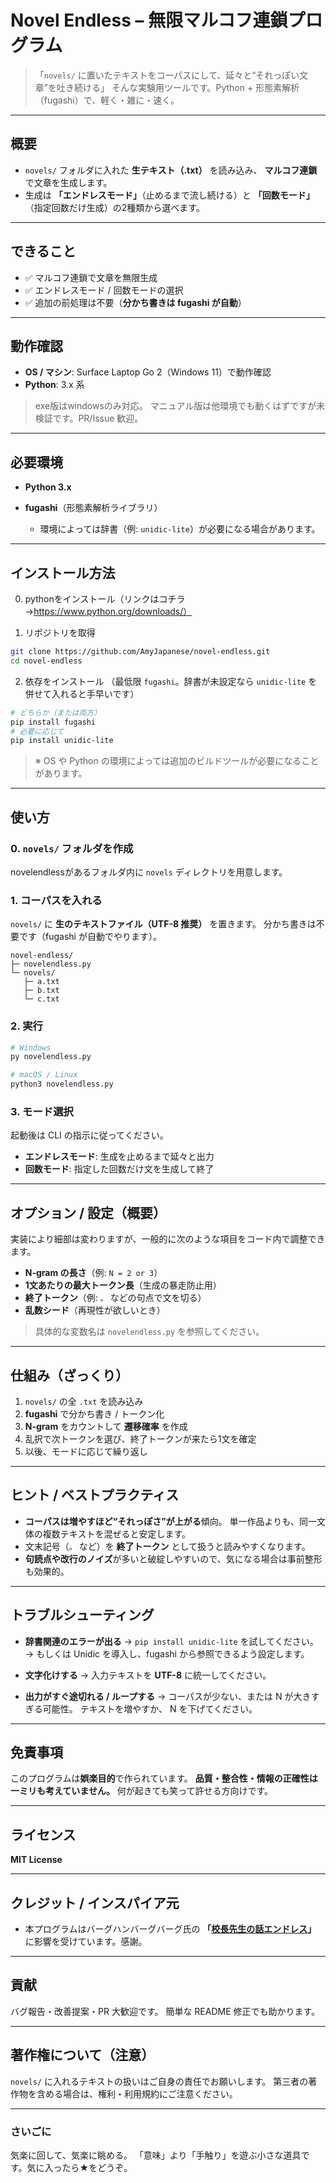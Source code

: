 # Novel Endless – 無限マルコフ連鎖プログラム

> 「`novels/` に置いたテキストをコーパスにして、延々と“それっぽい文章”を吐き続ける」
> そんな実験用ツールです。Python + 形態素解析（fugashi）で、軽く・雑に・速く。

---

## 概要

* `novels/` フォルダに入れた **生テキスト（.txt）** を読み込み、
  **マルコフ連鎖** で文章を生成します。
* 生成は **「エンドレスモード」**（止めるまで流し続ける）と
  **「回数モード」**（指定回数だけ生成）の2種類から選べます。

---

## できること

* ✅ マルコフ連鎖で文章を無限生成
* ✅ エンドレスモード / 回数モードの選択
* ✅ 追加の前処理は不要（**分かち書きは fugashi が自動**）

---

## 動作確認

* **OS / マシン**: Surface Laptop Go 2（Windows 11）で動作確認
* **Python**: 3.x 系

> exe版はwindowsのみ対応。
> マニュアル版は他環境でも動くはずですが未検証です。PR/Issue 歓迎。

---

## 必要環境

* **Python 3.x**
* **fugashi**（形態素解析ライブラリ）

  * 環境によっては辞書（例: `unidic-lite`）が必要になる場合があります。

---

## インストール方法

0. pythonをインストール（リンクはコチラ→https://www.python.org/downloads/）

1. リポジトリを取得

```bash
git clone https://github.com/AmyJapanese/novel-endless.git
cd novel-endless
```

2. 依存をインストール
   （最低限 `fugashi`。辞書が未設定なら `unidic-lite` を併せて入れると手早いです）

```bash
# どちらか（または両方）
pip install fugashi
# 必要に応じて
pip install unidic-lite
```

> ※ OS や Python の環境によっては追加のビルドツールが必要になることがあります。

---

## 使い方

### 0. `novels/` フォルダを作成

novelendlessがあるフォルダ内に `novels` ディレクトリを用意します。

### 1. コーパスを入れる

`novels/` に **生のテキストファイル（UTF-8 推奨）** を置きます。
分かち書きは不要です（fugashi が自動でやります）。

```
novel-endless/
├─ novelendless.py
└─ novels/
   ├─ a.txt
   ├─ b.txt
   └─ c.txt
```

### 2. 実行

```bash
# Windows
py novelendless.py

# macOS / Linux
python3 novelendless.py
```

### 3. モード選択

起動後は CLI の指示に従ってください。

* **エンドレスモード**: 生成を止めるまで延々と出力
* **回数モード**: 指定した回数だけ文を生成して終了

---

## オプション / 設定（概要）

実装により細部は変わりますが、一般的に次のような項目をコード内で調整できます。

* **N-gram の長さ**（例: `N = 2 or 3`）
* **1文あたりの最大トークン長**（生成の暴走防止用）
* **終了トークン**（例: `。` などの句点で文を切る）
* **乱数シード**（再現性が欲しいとき）

> 具体的な変数名は `novelendless.py` を参照してください。

---

## 仕組み（ざっくり）

1. `novels/` の全 `.txt` を読み込み
2. **fugashi** で分かち書き / トークン化
3. **N-gram** をカウントして **遷移確率** を作成
4. 乱択で次トークンを選び、終了トークンが来たら1文を確定
5. 以後、モードに応じて繰り返し

---

## ヒント / ベストプラクティス

* **コーパスは増やすほど“それっぽさ”が上がる**傾向。
  単一作品よりも、同一文体の複数テキストを混ぜると安定します。
* 文末記号（`。` など）を **終了トークン** として扱うと読みやすくなります。
* **句読点や改行のノイズ**が多いと破綻しやすいので、気になる場合は事前整形も効果的。

---

## トラブルシューティング

* **辞書関連のエラーが出る**
  → `pip install unidic-lite` を試してください。
  → もしくは Unidic を導入し、fugashi から参照できるよう設定します。

* **文字化けする**
  → 入力テキストを **UTF-8** に統一してください。

* **出力がすぐ途切れる / ループする**
  → コーパスが少ない、または N が大きすぎる可能性。
  テキストを増やすか、 N を下げてください。

---

## 免責事項

このプログラムは**娯楽目的**で作られています。
**品質・整合性・情報の正確性は一ミリも考えていません。**
何が起きても笑って許せる方向けです。

---

## ライセンス

**MIT License**

---

## クレジット / インスパイア元

* 本プログラムはバーグハンバーグバーグ氏の **「[校長先生の話エンドレス](https://koucho-endless.com/)」** に影響を受けています。感謝。

---

## 貢献

バグ報告・改善提案・PR 大歓迎です。
簡単な README 修正でも助かります。

---

## 著作権について（注意）

`novels/` に入れるテキストの扱いはご自身の責任でお願いします。
第三者の著作物を含める場合は、権利・利用規約にご注意ください。

---

### さいごに

気楽に回して、気楽に眺める。
「意味」より「手触り」を遊ぶ小さな道具です。気に入ったら★をどうぞ。
